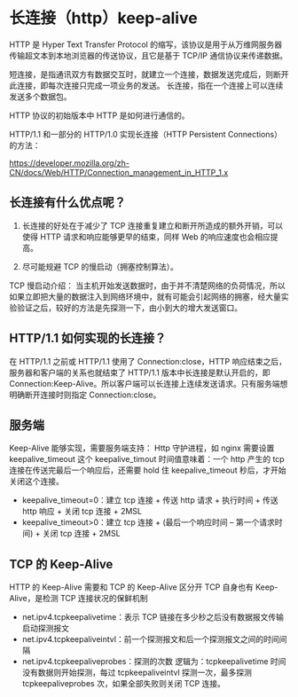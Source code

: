 # 长连接（http）keep-alive

HTTP 是 Hyper Text Transfer Protocol 的缩写，该协议是用于从万维网服务器传输超文本到本地浏览器的传送协议，且它是基于 TCP/IP 通信协议来传递数据。

短连接，是指通讯双方有数据交互时，就建立一个连接，数据发送完成后，则断开此连接，即每次连接只完成一项业务的发送。
长连接，指在一个连接上可以连续发送多个数据包。

HTTP 协议的初始版本中 HTTP 是如何进行通信的。

HTTP/1.1 和一部分的 HTTP/1.0 实现长连接（HTTP Persistent Connections）的方法：

https://developer.mozilla.org/zh-CN/docs/Web/HTTP/Connection_management_in_HTTP_1.x

## 长连接有什么优点呢？

1. 长连接的好处在于减少了 TCP 连接重复建立和断开所造成的额外开销，可以使得 HTTP 请求和响应能够更早的结束，同样 Web 的响应速度也会相应提高。

2. 尽可能规避 TCP 的慢启动（拥塞控制算法）。

TCP 慢启动介绍：
当主机开始发送数据时，由于并不清楚网络的负荷情况，所以如果立即把大量的数据注入到网络环境中，就有可能会引起网络的拥塞，经大量实验验证之后，较好的方法是先探测一下，由小到大的增大发送窗口。

## HTTP/1.1 如何实现的长连接？

在 HTTP/1.1 之前或 HTTP/1.1 使用了 Connection:close，HTTP 响应结束之后，服务器和客户端的关系也就结束了
HTTP/1.1 版本中长连接是默认开启的，即 Connection:Keep-Alive。所以客户端可以长连接上连续发送请求。只有服务端想明确断开连接时则指定 Connection:close。

## 服务端

Keep-Alive 能够实现，需要服务端支持：
Http 守护进程，如 nginx 需要设置 keepalive_timeout
这个 keepalive_timout 时间值意味着：一个 http 产生的 tcp 连接在传送完最后一个响应后，还需要 hold 住 keepalive_timeout 秒后，才开始关闭这个连接。

- keepalive_timeout=0：建立 tcp 连接 + 传送 http 请求 + 执行时间 + 传送 http 响应 + 关闭 tcp 连接 + 2MSL
- keepalive_timeout>0：建立 tcp 连接 + (最后一个响应时间 – 第一个请求时间) + 关闭 tcp 连接 + 2MSL

## TCP 的 Keep-Alive

HTTP 的 Keep-Alive 需要和 TCP 的 Keep-Alive 区分开
TCP 自身也有 Keep-Alive，是检测 TCP 连接状况的保鲜机制

- net.ipv4.tcpkeepalivetime：表示 TCP 链接在多少秒之后没有数据报文传输启动探测报文
- net.ipv4.tcpkeepaliveintvl：前一个探测报文和后一个探测报文之间的时间间隔
- net.ipv4.tcpkeepaliveprobes：探测的次数
  逻辑为：tcpkeepalivetime 时间没有数据则开始探测，每过 tcpkeepaliveintvl 探测一次，最多探测 tcpkeepaliveprobes 次，如果全部失败则关闭 TCP 连接。
